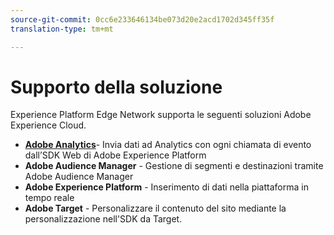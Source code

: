 ```yaml
---
source-git-commit: 0cc6e233646134be073d20e2acd1702d345ff35f
translation-type: tm+mt

---
```

# Supporto della soluzione

Experience Platform Edge Network supporta le seguenti soluzioni Adobe Experience Cloud.

- __[Adobe Analytics](analytics/analytics-overview.md)__- Invia dati ad Analytics con ogni chiamata di evento dall’SDK Web di Adobe Experience Platform
- __Adobe Audience Manager__ - Gestione di segmenti e destinazioni tramite Adobe Audience Manager
- __Adobe Experience Platform__ - Inserimento di dati nella piattaforma in tempo reale
- __Adobe Target__ - Personalizzare il contenuto del sito mediante la personalizzazione nell&#39;SDK da Target.
